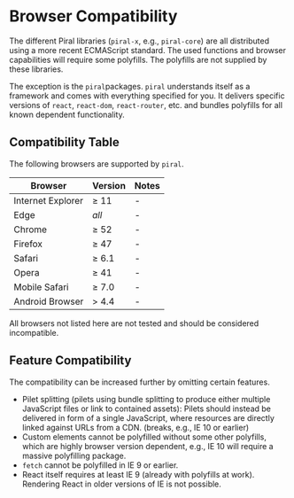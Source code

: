 # Browser Compatibility

The different Piral libraries (`piral-x`, e.g., `piral-core`) are all distributed using a more recent ECMAScript standard. The used functions and browser capabilities will require some polyfills. The polyfills are not supplied by these libraries.

The exception is the `piral`packages. `piral` understands itself as a framework and comes with everything specified for you. It delivers specific versions of `react`, `react-dom`, `react-router`, etc. and bundles polyfills for all known dependent functionality.

## Compatibility Table

The following browsers are supported by `piral`.

| Browser           | Version | Notes |
|-------------------|---------|-------|
| Internet Explorer | ≥ 11    | -     |
| Edge              | *all*   | -     |
| Chrome            | ≥ 52    | -     |
| Firefox           | ≥ 47    | -     |
| Safari            | ≥ 6.1   | -     |
| Opera             | ≥ 41    | -     |
| Mobile Safari     | ≥ 7.0   | -     |
| Android Browser   | > 4.4   | -     |

All browsers not listed here are not tested and should be considered incompatible.

## Feature Compatibility

The compatibility can be increased further by omitting certain features.

- Pilet splitting (pilets using bundle splitting to produce either multiple JavaScript files or link to contained assets): Pilets should instead be delivered in form of a single JavaScript, where resources are directly linked against URLs from a CDN. (breaks, e.g., IE 10 or earlier)
- Custom elements cannot be polyfilled without some other polyfills, which are highly browser version dependent, e.g., IE 10 will require a massive polyfilling package.
- `fetch` cannot be polyfilled in IE 9 or earlier.
- React itself requires at least IE 9 (already with polyfills at work). Rendering React in older versions of IE is not possible.
